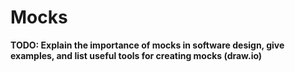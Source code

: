 # Mocks
**TODO: Explain the importance of mocks in software design, give examples, and list useful tools for creating mocks (draw.io)**
